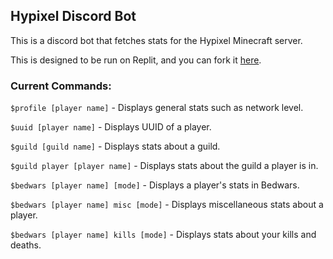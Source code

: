 ## Hypixel Discord Bot
This is a discord bot that fetches stats for the Hypixel Minecraft server.

This is designed to be run on Replit, and you can fork it [here](https://replit.com/@UniqueOstrich18/hypixel-discord-bot).

### Current Commands:

`$profile [player name]` - Displays general stats such as network level. 

`$uuid [player name]` - Displays UUID of a player.

`$guild [guild name]` - Displays stats about a guild.

`$guild player [player name]` - Displays stats about the guild a player is in.

`$bedwars [player name] [mode]` - Displays a player's stats in Bedwars.

`$bedwars [player name] misc [mode]` - Displays miscellaneous stats about a player.

`$bedwars [player name] kills [mode]` - Displays stats about your kills and deaths.